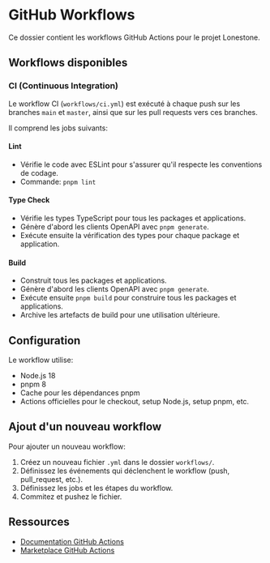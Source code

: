 # GitHub Workflows

Ce dossier contient les workflows GitHub Actions pour le projet Lonestone.

## Workflows disponibles

### CI (Continuous Integration)

Le workflow CI (`workflows/ci.yml`) est exécuté à chaque push sur les branches `main` et `master`, ainsi que sur les pull requests vers ces branches.

Il comprend les jobs suivants:

#### Lint

- Vérifie le code avec ESLint pour s'assurer qu'il respecte les conventions de codage.
- Commande: `pnpm lint`

#### Type Check

- Vérifie les types TypeScript pour tous les packages et applications.
- Génère d'abord les clients OpenAPI avec `pnpm generate`.
- Exécute ensuite la vérification des types pour chaque package et application.

#### Build

- Construit tous les packages et applications.
- Génère d'abord les clients OpenAPI avec `pnpm generate`.
- Exécute ensuite `pnpm build` pour construire tous les packages et applications.
- Archive les artefacts de build pour une utilisation ultérieure.

## Configuration

Le workflow utilise:
- Node.js 18
- pnpm 8
- Cache pour les dépendances pnpm
- Actions officielles pour le checkout, setup Node.js, setup pnpm, etc.

## Ajout d'un nouveau workflow

Pour ajouter un nouveau workflow:

1. Créez un nouveau fichier `.yml` dans le dossier `workflows/`.
2. Définissez les événements qui déclenchent le workflow (push, pull_request, etc.).
3. Définissez les jobs et les étapes du workflow.
4. Commitez et pushez le fichier.

## Ressources

- [Documentation GitHub Actions](https://docs.github.com/en/actions)
- [Marketplace GitHub Actions](https://github.com/marketplace?type=actions)
